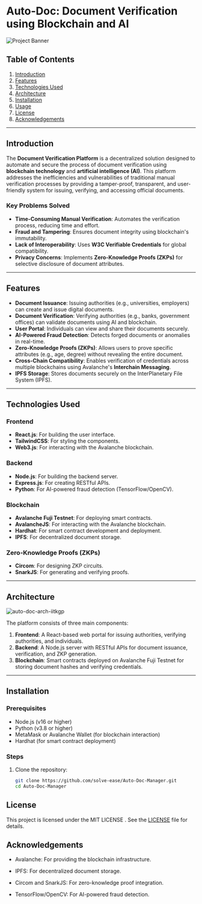 # Auto-Doc: Document Verification using Blockchain and AI

![Project Banner](https://github.com/user-attachments/assets/26be3957-d830-4768-96df-2e6e5d8804e0)

## Table of Contents
1. [Introduction](#introduction)
2. [Features](#features)
3. [Technologies Used](#technologies-used)
4. [Architecture](#architecture)
5. [Installation](#installation)
6. [Usage](#usage)
10. [License](#license)
11. [Acknowledgements](#acknowledgements)

---

## Introduction

The **Document Verification Platform** is a decentralized solution designed to automate and secure the process of document verification using **blockchain technology** and **artificial intelligence (AI)**. This platform addresses the inefficiencies and vulnerabilities of traditional manual verification processes by providing a tamper-proof, transparent, and user-friendly system for issuing, verifying, and accessing official documents.

### Key Problems Solved
- **Time-Consuming Manual Verification**: Automates the verification process, reducing time and effort.
- **Fraud and Tampering**: Ensures document integrity using blockchain's immutability.
- **Lack of Interoperability**: Uses **W3C Verifiable Credentials** for global compatibility.
- **Privacy Concerns**: Implements **Zero-Knowledge Proofs (ZKPs)** for selective disclosure of document attributes.

---

## Features

- **Document Issuance**: Issuing authorities (e.g., universities, employers) can create and issue digital documents.
- **Document Verification**: Verifying authorities (e.g., banks, government offices) can validate documents using AI and blockchain.
- **User Portal**: Individuals can view and share their documents securely.
- **AI-Powered Fraud Detection**: Detects forged documents or anomalies in real-time.
- **Zero-Knowledge Proofs (ZKPs)**: Allows users to prove specific attributes (e.g., age, degree) without revealing the entire document.
- **Cross-Chain Compatibility**: Enables verification of credentials across multiple blockchains using Avalanche's **Interchain Messaging**.
- **IPFS Storage**: Stores documents securely on the InterPlanetary File System (IPFS).

---

## Technologies Used

### Frontend
- **React.js**: For building the user interface.
- **TailwindCSS**: For styling the components.
- **Web3.js**: For interacting with the Avalanche blockchain.

### Backend
- **Node.js**: For building the backend server.
- **Express.js**: For creating RESTful APIs.
- **Python**: For AI-powered fraud detection (TensorFlow/OpenCV).

### Blockchain
- **Avalanche Fuji Testnet**: For deploying smart contracts.
- **AvalancheJS**: For interacting with the Avalanche blockchain.
- **Hardhat**: For smart contract development and deployment.
- **IPFS**: For decentralized document storage.

### Zero-Knowledge Proofs (ZKPs)
- **Circom**: For designing ZKP circuits.
- **SnarkJS**: For generating and verifying proofs.

---

## Architecture
![auto-doc-arch-iitkgp](https://github.com/user-attachments/assets/05661bbf-9ca9-4a30-8238-6a870e4d4148)


The platform consists of three main components:
1. **Frontend**: A React-based web portal for issuing authorities, verifying authorities, and individuals.
2. **Backend**: A Node.js server with RESTful APIs for document issuance, verification, and ZKP generation.
3. **Blockchain**: Smart contracts deployed on Avalanche Fuji Testnet for storing document hashes and verifying credentials.

---

## Installation

### Prerequisites
- Node.js (v16 or higher)
- Python (v3.8 or higher)
- MetaMask or Avalanche Wallet (for blockchain interaction)
- Hardhat (for smart contract deployment)

### Steps
1. Clone the repository:
   ```bash
   git clone https://github.com/solve-ease/Auto-Doc-Manager.git
   cd Auto-Doc-Manager
    ```


## License

This project is licensed under the MIT LICENSE . See the [LICENSE](https://github.com/solve-ease/Auto-Doc-Manager/blob/main/LICENSE) file for details.

## Acknowledgements

   - Avalanche: For providing the blockchain infrastructure.

   - IPFS: For decentralized document storage.

   - Circom and SnarkJS: For zero-knowledge proof integration.

   - TensorFlow/OpenCV: For AI-powered fraud detection.
